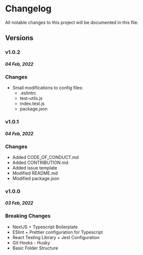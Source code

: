 # Changelog

All notable changes to this project will be documented in this file.

## Versions

### v1.0.2

#### _04 Feb, 2022_

### Changes

-   Small modifications to config files:
    - .eslintrc
    - test-utils.js
    - index.test.js
    - package.json

### v1.0.1

#### _04 Feb, 2022_

### Changes

-   Added CODE_OF_CONDUCT.md
-   Added CONTRIBUTION.md
-   Added issue template
-   Modified README.md
-   Modified package.json

### v1.0.0

#### _03 Feb, 2022_

### Breaking Changes

-   NextJS + Typescript Boilerplate
-   ESlint + Prettier configuration for Typescript
-   React Testing Library + Jest Configuration
-   Git Hooks - Husky
-   Basic Folder Structure

